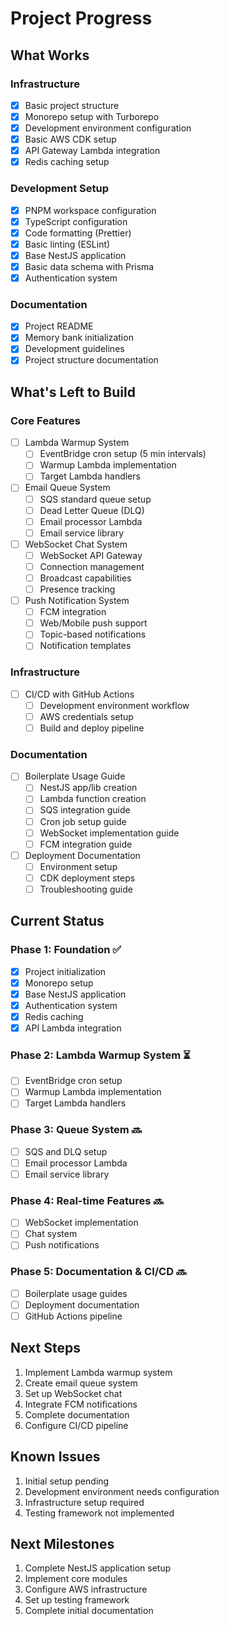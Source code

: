 # Project Progress

## What Works

### Infrastructure
- [x] Basic project structure
- [x] Monorepo setup with Turborepo
- [x] Development environment configuration
- [x] Basic AWS CDK setup
- [x] API Gateway Lambda integration
- [x] Redis caching setup

### Development Setup
- [x] PNPM workspace configuration
- [x] TypeScript configuration
- [x] Code formatting (Prettier)
- [x] Basic linting (ESLint)
- [x] Base NestJS application
- [x] Basic data schema with Prisma
- [x] Authentication system

### Documentation
- [x] Project README
- [x] Memory bank initialization
- [x] Development guidelines
- [x] Project structure documentation

## What's Left to Build

### Core Features
- [ ] Lambda Warmup System
  - [ ] EventBridge cron setup (5 min intervals)
  - [ ] Warmup Lambda implementation
  - [ ] Target Lambda handlers
- [ ] Email Queue System
  - [ ] SQS standard queue setup
  - [ ] Dead Letter Queue (DLQ)
  - [ ] Email processor Lambda
  - [ ] Email service library
- [ ] WebSocket Chat System
  - [ ] WebSocket API Gateway
  - [ ] Connection management
  - [ ] Broadcast capabilities
  - [ ] Presence tracking
- [ ] Push Notification System
  - [ ] FCM integration
  - [ ] Web/Mobile push support
  - [ ] Topic-based notifications
  - [ ] Notification templates

### Infrastructure
- [ ] CI/CD with GitHub Actions
  - [ ] Development environment workflow
  - [ ] AWS credentials setup
  - [ ] Build and deploy pipeline

### Documentation
- [ ] Boilerplate Usage Guide
  - [ ] NestJS app/lib creation
  - [ ] Lambda function creation
  - [ ] SQS integration guide
  - [ ] Cron job setup guide
  - [ ] WebSocket implementation guide
  - [ ] FCM integration guide
- [ ] Deployment Documentation
  - [ ] Environment setup
  - [ ] CDK deployment steps
  - [ ] Troubleshooting guide

## Current Status

### Phase 1: Foundation ✅
- [x] Project initialization
- [x] Monorepo setup
- [x] Base NestJS application
- [x] Authentication system
- [x] Redis caching
- [x] API Lambda integration

### Phase 2: Lambda Warmup System ⏳
- [ ] EventBridge cron setup
- [ ] Warmup Lambda implementation
- [ ] Target Lambda handlers

### Phase 3: Queue System 🔜
- [ ] SQS and DLQ setup
- [ ] Email processor Lambda
- [ ] Email service library

### Phase 4: Real-time Features 🔜
- [ ] WebSocket implementation
- [ ] Chat system
- [ ] Push notifications

### Phase 5: Documentation & CI/CD 🔜
- [ ] Boilerplate usage guides
- [ ] Deployment documentation
- [ ] GitHub Actions pipeline

## Next Steps
1. Implement Lambda warmup system
2. Create email queue system
3. Set up WebSocket chat
4. Integrate FCM notifications
5. Complete documentation
6. Configure CI/CD pipeline

## Known Issues
1. Initial setup pending
2. Development environment needs configuration
3. Infrastructure setup required
4. Testing framework not implemented

## Next Milestones
1. Complete NestJS application setup
2. Implement core modules
3. Configure AWS infrastructure
4. Set up testing framework
5. Complete initial documentation 